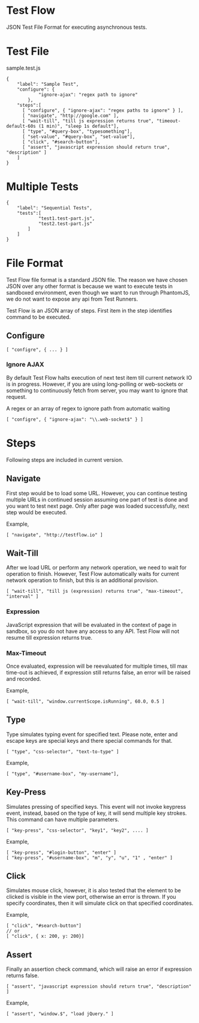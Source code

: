 # Test Flow
JSON Test File Format for executing asynchronous tests.

# Test File

sample.test.js

    {
        "label": "Sample Test",
        "configure": {
                "ignore-ajax": "regex path to ignore"
            },
        "steps":[
          [ "configure", { "ignore-ajax": "regex paths to ignore" } ],
          [ "navigate", "http://google.com" ],
          [ "wait-till", "till js expression returns true", "timeout-default-60s (1 min)", "sleep 1s default"],
          [ "type", "#query-box", "typesomething"],
          [ "set-value", "#query-box", "set-value"],
          [ "click", "#search-button"],
          [ "assert", "javascript expression should return true", "description" ]
        ]
    }

# Multiple Tests

    {
        "label": "Sequential Tests",
        "tests":[
                "test1.test-part.js",
                "test2.test-part.js"
            ]
        ]
    }


# File Format
Test Flow file format is a standard JSON file. The reason we have chosen JSON over any other format is because we want to execute tests in sandboxed environment, even though we want to run through PhantomJS, we do not want to expose any api from Test Runners.

Test Flow is an JSON array of steps. First item in the step identifies command to be executed.



## Configure

    [ "configre", { ... } ]
    
### Ignore AJAX
By default Test Flow halts execution of next test item till current network IO is in progress. However, if you are using long-polling or web-sockets or something to continuously fetch from server, you may want to ignore that request.

A regex or an array of regex to ignore path from automatic waiting

    [ "configre", { "ignore-ajax": "\\.web-socket$" } ]

# Steps
Following steps are included in current version.

## Navigate
First step would be to load some URL. However, you can continue testing multiple URLs in continued session assuming one part of test is done and you want to test next page. Only after page was loaded successfully, next step would be executed.

Example,

    [ "navigate", "http://testflow.io" ]

## Wait-Till
After we load URL or perform any network operation, we need to wait for operation to finish. However, 
Test Flow automatically waits for current network operation to finish, but this is an additional provision.

    [ "wait-till", "till js (expression) returns true", "max-timeout", "interval" ]

### Expression    
JavaScript expression that will be evaluated in the context of page in sandbox, so you do not have any access to any API. Test Flow will not resume till expression returns true.

### Max-Timeout
Once evaluated, expression will be reevaluated for multiple times, till max time-out is achieved, if expression still returns false, an error will be raised and recorded.

Example,

    [ "wait-till", "window.currentScope.isRunning", 60.0, 0.5 ]

## Type
Type simulates typing event for specified text. Please note, enter and escape keys are special keys and there special commands for that.

    [ "type", "css-selector", "text-to-type" ]

Example,

    [ "type", "#username-box", "my-username"],

## Key-Press
Simulates pressing of specified keys. This event will not invoke keypress event, instead, based on the type of key, it will send multiple key strokes. This command can have multiple parameters.

    [ "key-press", "css-selector", "key1", "key2", .... ]

Example,

    [ "key-press", "#login-button", "enter" ]
    [ "key-press", "#username-box", "m", "y", "u", "1" , "enter" ]

## Click
Simulates mouse click, however, it is also tested that the element to be clicked is visible in the view port, otherwise an error is thrown.
If you specify coordinates, then it will simulate click on that specified coordinates.

Example,

    [ "click", "#search-button"]
    // or
    [ "click", { x: 200, y: 200}]

## Assert
Finally an assertion check command, which will raise an error if expression returns false.

    [ "assert", "javascript expression should return true", "description" ]

Example,

    [ "assert", "window.$", "load jQuery." ]
